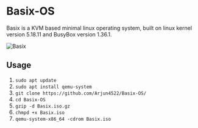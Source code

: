 # Basix-OS
Basix is a KVM based minimal linux operating system, built on linux kernel version 5.18.11 and BusyBox version 1.36.1. 

![Basix](https://github.com/Arjun4522/Basix-OS/assets/94633408/530a7911-53f7-4040-be4e-99cd2a9bf486)

## Usage 
1. `sudo apt update`
2. `sudo apt install qemu-system`
3. `git clone https://github.com/Arjun4522/Basix-OS/`
4. `cd Basix-OS`
5. `gzip -d Basix.iso.gz`
6. `chmpd +x Basix.iso`
7. `qemu-system-x86_64 -cdrom Basix.iso`




